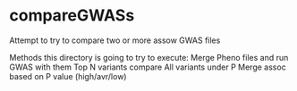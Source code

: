 # compareGWASs
Attempt to try to compare two or more assow GWAS files

Methods this directory is going to try to execute:
   Merge Pheno files and run GWAS with them
   Top N variants compare
   All variants under P
   Merge assoc based on P value (high/avr/low)
